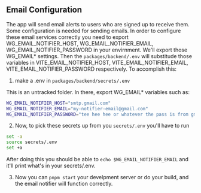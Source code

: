 ## Email Configuration

The app will send email alerts to users who are signed up to receive them. Some configuration is needed for sending emails. In order to configure these email services correctly you need to export WG_EMAIL_NOTIFIER_HOST, WG_EMAIL_NOTIFIER_EMAIL, WG_EMAIL_NOTIFIER_PASSWORD in your envirnment. We'll export those WG_EMAIL\* settings. Then the `packages/backend/.env` will substitude those variables in VITE_EMAIL_NOTIFIER_HOST, VITE_EMAIL_NOTIFIER_EMAIL, VITE_EMAIL_NOTIFIER_PASSWORD respectively. To accomplish this:

1. make a .env in `packages/backend/secrets/.env`

This is an untracked folder. In there, export WG_EMAIL\* variables such as:

```sh
WG_EMAIL_NOTIFIER_HOST="smtp.gmail.com"
WG_EMAIL_NOTIFIER_EMAIL="my-notifier-email@gmail.com"
WG_EMAIL_NOTIFIER_PASSWORD="tee hee hee or whatever the pass is from gmail"
```

2. Now, to pick these secrets up from you `secrets/.env` you'll have to run

```sh
set -a
source secrets/.env
set +a
```

After doing this you should be able to `echo $WG_EMAIL_NOTIFIER_EMAIL` and it'll print what's in your secrets/.env.

3. Now you can `pnpm start` your develpment server or do your build, and the email notifier will function correctly.
